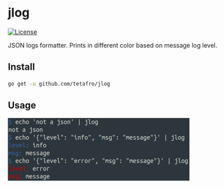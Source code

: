 # jlog

[![License](http://img.shields.io/badge/license-MIT-green.svg?style=flat)](https://raw.githubusercontent.com/tetafro/jlog/master/LICENSE)

JSON logs formatter. Prints in different color based on message log level.

## Install

```sh
go get -u github.com/tetafro/jlog
```

## Usage

![screenshot](/screenshot.png)
